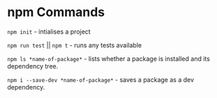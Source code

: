 # npm Commands

`npm init` - intialises a project

`npm run test` || `npm t` - runs any tests available

`npm ls *name-of-package*` - lists whether a package is installed and its dependency tree.

`npm i --save-dev *name-of-package*` - saves a package as a dev dependency.

